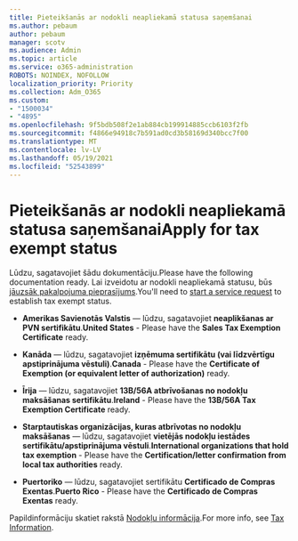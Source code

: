 ```yaml
---
title: Pieteikšanās ar nodokli neapliekamā statusa saņemšanai
ms.author: pebaum
author: pebaum
manager: scotv
ms.audience: Admin
ms.topic: article
ms.service: o365-administration
ROBOTS: NOINDEX, NOFOLLOW
localization_priority: Priority
ms.collection: Adm_O365
ms.custom:
- "1500034"
- "4895"
ms.openlocfilehash: 9f5bdb508f2e1ab884cb199914885ccb6103f2fb
ms.sourcegitcommit: f4866e94918c7b591ad0cd3b58169d340bcc7f00
ms.translationtype: MT
ms.contentlocale: lv-LV
ms.lasthandoff: 05/19/2021
ms.locfileid: "52543899"
---
```

# <a name="apply-for-tax-exempt-status"></a><span data-ttu-id="d33ca-102">Pieteikšanās ar nodokli neapliekamā statusa saņemšanai</span><span class="sxs-lookup"><span data-stu-id="d33ca-102">Apply for tax exempt status</span></span>

<span data-ttu-id="d33ca-103">Lūdzu, sagatavojiet šādu dokumentāciju.</span><span class="sxs-lookup"><span data-stu-id="d33ca-103">Please have the following documentation ready.</span></span> <span data-ttu-id="d33ca-104">Lai izveidotu ar nodokli neapliekamā statusu, būs [jāuzsāk pakalpojuma pieprasījums](https://go.microsoft.com/fwlink/p/?linkid=518322).</span><span class="sxs-lookup"><span data-stu-id="d33ca-104">You'll need to [start a service request](https://go.microsoft.com/fwlink/p/?linkid=518322) to establish tax exempt status.</span></span>

- <span data-ttu-id="d33ca-105">**Amerikas Savienotās Valstis** — lūdzu, sagatavojiet **neaplikšanas ar PVN sertifikātu**.</span><span class="sxs-lookup"><span data-stu-id="d33ca-105">**United States** - Please have the **Sales Tax Exemption Certificate** ready.</span></span>

- <span data-ttu-id="d33ca-106">**Kanāda** — lūdzu, sagatavojiet **izņēmuma sertifikātu (vai līdzvērtīgu apstiprinājuma vēstuli)**.</span><span class="sxs-lookup"><span data-stu-id="d33ca-106">**Canada** - Please have the **Certificate of Exemption (or equivalent letter of authorization)** ready.</span></span>

- <span data-ttu-id="d33ca-107">**Īrija** — lūdzu, sagatavojiet **13B/56A atbrīvošanas no nodokļu maksāšanas sertifikātu**.</span><span class="sxs-lookup"><span data-stu-id="d33ca-107">**Ireland** - Please have the **13B/56A Tax Exemption Certificate** ready.</span></span>

- <span data-ttu-id="d33ca-108">**Starptautiskas organizācijas, kuras atbrīvotas no nodokļu maksāšanas** — lūdzu, sagatavojiet **vietējās nodokļu iestādes sertifikātu/apstiprinājuma vēstuli**.</span><span class="sxs-lookup"><span data-stu-id="d33ca-108">**International organizations that hold tax exemption** - Please have the **Certification/letter confirmation from local tax authorities** ready.</span></span>

- <span data-ttu-id="d33ca-109">**Puertoriko** — lūdzu, sagatavojiet sertifikātu **Certificado de Compras Exentas**.</span><span class="sxs-lookup"><span data-stu-id="d33ca-109">**Puerto Rico** - Please have the **Certificado de Compras Exentas** ready.</span></span>

<span data-ttu-id="d33ca-110">Papildinformāciju skatiet rakstā [Nodokļu informācija](/microsoft-365/commerce/billing-and-payments/tax-information).</span><span class="sxs-lookup"><span data-stu-id="d33ca-110">For more info, see [Tax Information](/microsoft-365/commerce/billing-and-payments/tax-information).</span></span>
